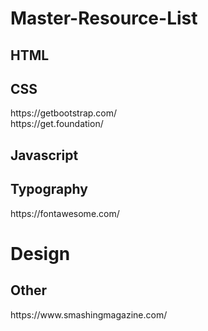 # Master-Resource-List

<h2> HTML </h2>

<h2> CSS </h2>
https://getbootstrap.com/
<br>
https://get.foundation/

<h2> Javascript </h2>

<h2> Typography </h2>
https://fontawesome.com/

<h1> Design </h1>

<h2> Other </h2>
https://www.smashingmagazine.com/
